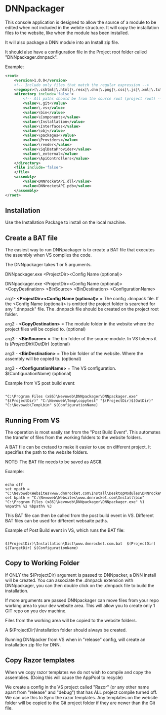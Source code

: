 # DNNpackager

This console application is designed to allow the source of a module to be edited when not included in the webite structure.
It will copy the installation files to the website, like when the module has been installed.  

It will also package a DNN module into an Install zip file.

It should also have a configuration file in the Project root folder called "DNNpackager.dnnpack".

Example:
```xml
<root>
	<version>1.0.0</version>
	<!-- Include only files that match the regular expression -->
	<regexpr>(\.cshtml|\.html|\.resx|\.dnn|\.png|\.css|\.js|\.xml|\.txt|\.md|\.aspx|\.ascx|\.ashx)$</regexpr>
	<directory include='false'>
		<!-- All paths should be from the source root (project root) -->
		<value>\.git</value>
		<value>\.vs</value>
		<value>\bin</value>
		<value>\Components</value>
		<value>\Installation</value>
		<value>\Interfaces</value>
		<value>\obj</value>
		<value>\packages</value>
		<value>\Providers</value>
		<value>\render</value>
		<value>\SqlDataProvider</value>
		<value>\_external</value>
		<value>\ApiControllers</value>    
	</directory>
	<file include='false'>
	</file>
	<assembly>
		<value>DNNrocketAPI.dll</value>
		<value>DNNrocketAPI.pdb</value>
	</assembly>
</root>
```

Installation
------------

Use the Installation Package to install on the local machine.

Create a BAT file
-----------------

The easiest way to run DNNpackager is to create a BAT file that executes the assembly when VS compiles the code.
 
The DNNpackager takes 1 or 5 arguments.  

DNNpackager.exe \<ProjectDir\>\<Config Name (optional)\>

DNNpackager.exe \<ProjectDir\>\<Config Name (optional)\> \<CopyDestination\> \<BinSource\> \<BinDestination\> \<ConfigurationName\>

arg1- **\<ProjectDir\>\<Config Name (optional)\>** =  The config .dnnpack file.  If the \<Config Name (optional)\> is omitted the project folder is searched for any ".dnnpack" file.  The .dnnpack file should be created on the project root folder.

arg2 - **\<CopyDestination\>** = The module folder in the website where the project files will be copied to. (optional)

arg3 - **\<BinSource\>** = The bin folder of the source module.  In VS tokens it is $(ProjectDir)$(OutDir) (optional)

arg3 - **\<BinDestination\>** = The bin folder of the website. Where the assembly will be copied to. (optional)

arg3 - **\<ConfigurationName\>** = The VS configuration. $(ConfigurationName) (optional)

Example from VS post build event:
```

"C:\Program Files (x86)\Nevoweb\DNNpackager\DNNpackager.exe"  "$(ProjectDir)" "C:\Nevoweb\Temp\copytest" "$(ProjectDir)$(OutDir)" "C:\Nevoweb\Temp\bin" $(ConfigurationName)

```

Running From VS
---------------
The operation is most easily ran from the "Post Build Event".  This automates the transfer of files from the working folders to the website folders.

A BAT file can be cretaed to make it easier to use on different project. It specifies the path to the website folders.

NOTE: The BAT file needs to be saved as ASCII.

Example:
```

echo off
set mpath = "C:\Nevoweb\Websites\www.dnnrocket.com\Install\DesktopModules\DNNrocketModules\RocketEcommerce"
set bpath = "C:\Nevoweb\Websites\www.dnnrocket.com\Install\bin"
"C:\Program Files (x86)\Nevoweb\DNNpackager\DNNpackager.exe" %1 %mpath% %2 %bpath% %3

```

This BAT file can then be called from the post build event in VS.  Different BAT files can be used for different websaite paths.

Example of Post Build event in VS, which runs the BAT file:
```

$(ProjectDir)\Installation\Dist\www.dnnrocket.com.bat  $(ProjectDir) $(TargetDir) $(ConfigurationName)

```



Copy to Working Folder
----------------------

If ONLY the $(ProjectDir) argument is passed to DNNpacker, a DNN install will be created.  You can associate the .dnnpack extension with DNNpackager, you can then double click on the .dnnpack file to build the installation.

If more arguments are passed DNNpackager can move files from your repo working area to your dev website area. This will allow you to create only 1 GIT repo on you dev machine.

Files from the working area will be copied to the website folders.

A $(ProjectDir)\Installation folder should always be created. 

Running DNNpacker from VS when in "release" config, will create an installation zip file for DNN.

Copy Razor templates
--------------------

When we copy razor templates we do not wish to compile and copy the assemblies.  (Doing this will cause the AppPool to recycle)

We create a config in the VS project called "Razor" (or any other name apart from "release" and "debug") that has ALL project compile turned off.  We can use this to Sync the razor templates.  Any templates on the website folder will be copied to the Git project folder if they are newer than the Git file. 


